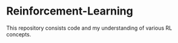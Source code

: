 # Reinforcement-Learning

This repository consists code and my understanding of various RL concepts. 
